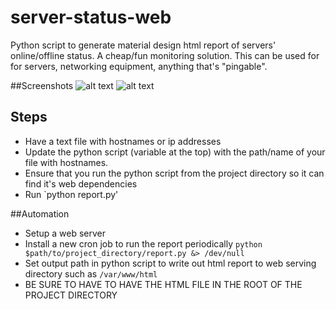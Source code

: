 # server-status-web
Python script to generate material design html report of servers' online/offline status. A cheap/fun monitoring solution.
This can be used for for servers, networking equipment, anything that's "pingable".  

##Screenshots
![alt text](http://i.imgur.com/21lF9tC.png)
![alt text](http://i.imgur.com/PY1DsXD.png)

## Steps
- Have a text file with hostnames or ip addresses
- Update the python script (variable at the top) with the path/name of your file with hostnames.
- Ensure that you run the python script from the project directory so it can find it's web dependencies
- Run `python report.py'

##Automation
- Setup a web server
- Install a new cron job to run the report periodically `python $path/to/project_directory/report.py &> /dev/null`
- Set output path in python script to write out html report to web serving directory such as `/var/www/html`
- BE SURE TO HAVE TO HAVE THE HTML FILE IN THE ROOT OF THE PROJECT DIRECTORY

